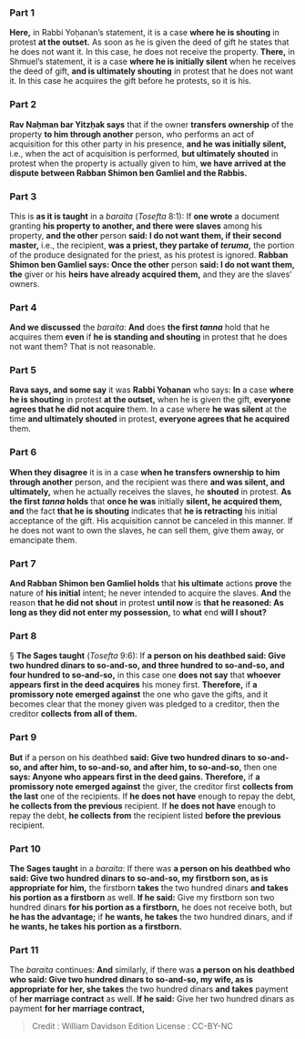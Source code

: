 
### Part 1
<b>Here,</b> in Rabbi Yoḥanan’s statement, it is a case <b>where he is shouting</b> in protest <b>at the outset.</b> As soon as he is given the deed of gift he states that he does not want it. In this case, he does not receive the property. <b>There,</b> in Shmuel’s statement, it is a case <b>where he is initially silent</b> when he receives the deed of gift, <b>and is ultimately shouting</b> in protest that he does not want it. In this case he acquires the gift before he protests, so it is his.

### Part 2
<b>Rav Naḥman bar Yitzḥak says</b> that if the owner <b>transfers ownership</b> of the property <b>to him through another</b> person, who performs an act of acquisition for this other party in his presence, <b>and he was initially silent,</b> i.e., when the act of acquisition is performed, <b>but ultimately shouted</b> in protest when the property is actually given to him, <b>we have arrived at the dispute between Rabban Shimon ben Gamliel and the Rabbis.</b>

### Part 3
This is <b>as it is taught</b> in a <i>baraita</i> (<i>Tosefta</i> 8:1): If <b>one wrote</b> a document granting <b>his property to another, and there were slaves</b> among his property, <b>and the other</b> person <b>said: I do not want them, if their second master,</b> i.e., the recipient, <b>was a priest, they partake of <i>teruma</i>,</b> the portion of the produce designated for the priest, as his protest is ignored. <b>Rabban Shimon ben Gamliel says: Once the other</b> person <b>said: I do not want them, the</b> giver or his <b>heirs have already acquired them,</b> and they are the slaves’ owners.

### Part 4
<b>And we discussed</b> the <i>baraita</i>: <b>And</b> does <b>the first <i>tanna</i></b> hold that he acquires them <b>even</b> if <b>he is standing and shouting</b> in protest that he does not want them? That is not reasonable.

### Part 5
<b>Rava says, and some say</b> it was <b>Rabbi Yoḥanan</b> who says: <b>In</b> a case <b>where he is shouting</b> in protest <b>at the outset,</b> when he is given the gift, <b>everyone agrees that he did not acquire</b> them. In a case where <b>he was silent</b> at the time <b>and ultimately shouted</b> in protest, <b>everyone agrees that he acquired</b> them.

### Part 6
<b>When they disagree</b> it is in a case <b>when he transfers ownership to him through another</b> person, and the recipient was there <b>and was silent, and ultimately,</b> when he actually receives the slaves, he <b>shouted</b> in protest. <b>As the first <i>tanna</i> holds</b> that <b>once he was</b> initially <b>silent, he acquired them, and</b> the fact <b>that he is shouting</b> indicates that <b>he is retracting</b> his initial acceptance of the gift. His acquisition cannot be canceled in this manner. If he does not want to own the slaves, he can sell them, give them away, or emancipate them.

### Part 7
<b>And Rabban Shimon ben Gamliel holds</b> that <b>his ultimate</b> actions <b>prove</b> the nature of <b>his initial</b> intent; he never intended to acquire the slaves. <b>And</b> the reason <b>that he did not shout</b> in protest <b>until now</b> is <b>that he reasoned: As long as they did not enter my possession,</b> to <b>what</b> end <b>will I shout?</b>

### Part 8
§ <b>The Sages taught</b> (<i>Tosefta</i> 9:6): If <b>a person on his deathbed said: Give two hundred dinars to so-and-so, and three hundred to so-and-so, and four hundred to so-and-so,</b> in this case one <b>does not say</b> that <b>whoever appears first in the deed acquires</b> his money first. <b>Therefore,</b> if <b>a promissory note emerged against</b> the one who gave the gifts, and it becomes clear that the money given was pledged to a creditor, then the creditor <b>collects from all of them.</b>

### Part 9
<b>But</b> if a person on his deathbed <b>said: Give two hundred dinars to so-and-so, and after him, to so-and-so, and after him, to so-and-so,</b> then one <b>says: Anyone who appears first in the deed gains. Therefore,</b> if <b>a promissory note emerged against</b> the giver, the creditor first <b>collects from the last</b> one of the recipients. If <b>he does not have</b> enough to repay the debt, <b>he collects from the previous</b> recipient. If <b>he does not have</b> enough to repay the debt, <b>he collects from</b> the recipient listed <b>before the previous</b> recipient.

### Part 10
<b>The Sages taught</b> in a <i>baraita</i>: If there was <b>a person on his deathbed who said: Give two hundred dinars to so-and-so, my firstborn son, as is appropriate for him,</b> the firstborn <b>takes</b> the two hundred dinars <b>and takes his portion as a firstborn</b> as well. <b>If he said:</b> Give my firstborn son two hundred dinars <b>for his portion as a firstborn,</b> he does not receive both, but <b>he has the advantage;</b> if <b>he wants, he takes</b> the two hundred dinars, and if <b>he wants, he takes his portion as a firstborn.</b>

### Part 11
The <i>baraita</i> continues: <b>And</b> similarly, if there was <b>a person on his deathbed who said: Give two hundred dinars to so-and-so, my wife, as is appropriate for her, she takes</b> the two hundred dinars <b>and takes</b> payment of <b>her marriage contract</b> as well. <b>If he said:</b> Give her two hundred dinars as payment <b>for her marriage contract,</b>

>Credit : William Davidson Edition
>License : CC-BY-NC